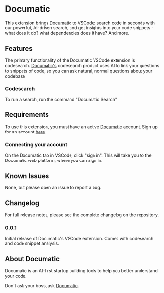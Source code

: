 # Documatic

This extension brings [Documatic] to VSCode:
search code in seconds with our powerful,
AI-driven search,
and get insights into your code snippets -
what does it do?
what dependencies does it have?
And more.
## Features

The primary functionality of the Documatic VSCode extension is codesearch.
[Documatic's][documatic] codesearch product uses AI to link your questions
to snippets of code,
so you can ask natural,
normal questions
about your codebase

### Codesearch

To run a search, run the command "Documatic Search".

## Requirements

To use this extension,
you must have an active [Documatic] account.
Sign up for an account [here][documatic-app].

### Connecting your account

On the Documatic tab in VSCode, click "sign in".
This will take you to the Documatic web platform,
where you can sign in.

## Known Issues

None, but please open an issue to report a bug.

## Changelog

For full release notes,
please see the complete changelog
on the repository.

### 0.0.1

Initial release of Documatic's VSCode extension.
Comes with codesearch and code snippet analysis.


## About Documatic

Documatic is an AI-first startup
building tools to help you better understand your code.

Don't ask your boss,
ask [Documatic].


[documatic]: https://www.documatic.com
[documatic-app]: app.documatic.com

